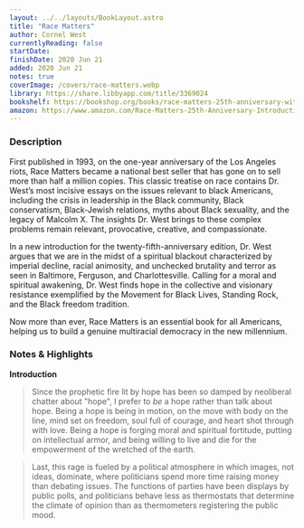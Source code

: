 ```yaml
---
layout: ../../layouts/BookLayout.astro
title: "Race Matters"
author: Cornel West
currentlyReading: false
startDate: 
finishDate: 2020 Jun 21
added: 2020 Jun 21
notes: true
coverImage: /covers/race-matters.webp
library: https://share.libbyapp.com/title/3369024
bookshelf: https://bookshop.org/books/race-matters-25th-anniversary-with-a-new-introduction/9780807008836
amazon: https://www.amazon.com/Race-Matters-25th-Anniversary-Introduction/dp/0807008834
---
```


### Description
First published in 1993, on the one-year anniversary of the Los Angeles riots, Race Matters became a national best seller that has gone on to sell more than half a million copies. This classic treatise on race contains Dr. West’s most incisive essays on the issues relevant to black Americans, including the crisis in leadership in the Black community, Black conservatism, Black-Jewish relations, myths about Black sexuality, and the legacy of Malcolm X. The insights Dr. West brings to these complex problems remain relevant, provocative, creative, and compassionate.

In a new introduction for the twenty-fifth-anniversary edition, Dr. West argues that we are in the midst of a spiritual blackout characterized by imperial decline, racial animosity, and unchecked brutality and terror as seen in Baltimore, Ferguson, and Charlottesville. Calling for a moral and spiritual awakening, Dr. West finds hope in the collective and visionary resistance exemplified by the Movement for Black Lives, Standing Rock, and the Black freedom tradition.

Now more than ever, Race Matters is an essential book for all Americans, helping us to build a genuine multiracial democracy in the new millennium.

### Notes & Highlights
**Introduction**
> Since the prophetic fire lit by hope has been so damped by neoliberal chatter about "hope", I prefer to _be_ a hope rather than talk about hope. Being a hope is being in motion, on the move with body on the line, mind set on freedom, soul full of courage, and heart shot through with love. Being a hope is forging moral and spiritual fortitude, putting on intellectual armor, and being willing to live and die for the empowerment of the wretched of the earth.

> Last, this rage is fueled by a political atmosphere in which images, not ideas, dominate, where politicians spend more time raising money than debating issues. The functions of parties have been displays by public polls, and politicians behave less as thermostats that determine the climate of opinion than as thermometers registering the public mood.  
